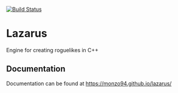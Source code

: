 [![Build Status](https://travis-ci.org/monzo94/lazarus.svg?branch=master)](https://travis-ci.org/monzo94/lazarus)

# Lazarus
Engine for creating roguelikes in C++

## Documentation
Documentation can be found at https://monzo94.github.io/lazarus/
